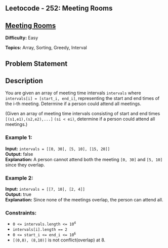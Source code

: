 ## Leetocode - 252: Meeting Rooms

## [Meeting Rooms](https://www.lintcode.com/problem/920/)


**Difficulty:** Easy

**Topics:** Array, Sorting, Greedy, Interval

## Problem Statement

## Description
You are given an array of meeting time intervals `intervals` where `intervals[i] = [start_i, end_i]`, representing the start and end times of the i-th meeting. Determine if a person could attend all meetings.

(Given an array of meeting time intervals consisting of start and end times `[(s1,e1),(s2,e2),...]` `(si < ei)`, determine if a person could attend all meetings.)


### Example 1:  
**Input:** `intervals = [[0, 30], [5, 10], [15, 20]]`  
**Output:** false  
**Explanation:** A person cannot attend both the meeting `[0, 30]` and `[5, 10]` since they overlap.  


### Example 2:  
**Input:** `intervals = [[7, 10], [2, 4]]`  
**Output:** true  
**Explanation:** Since none of the meetings overlap, the person can attend all.



### Constraints:
- <code>0 <= intervals.length <= 10<sup>4</sup></code>
- `intervals[i].length == 2`
- <code>0 <= start_i <= end_i <= 10<sup>6</sup></code>
- `[(0,8), (8,10)]` is not conflict(overlap) at 8.